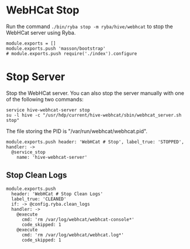 
# WebHCat Stop

Run the command `./bin/ryba stop -m ryba/hive/webhcat` to stop the WebHCat
server using Ryba.

    module.exports = []
    module.exports.push 'masson/bootstrap'
    # module.exports.push require('./index').configure

# Stop Server

Stop the WebHCat server. You can also stop the server manually with one of the
following two commands:

```
service hive-webhcat-server stop
su -l hive -c "/usr/hdp/current/hive-webhcat/sbin/webhcat_server.sh stop"
```

The file storing the PID is "/var/run/webhcat/webhcat.pid".

    module.exports.push header: 'WebHCat # Stop', label_true: 'STOPPED', handler: ->
      @service_stop
        name: 'hive-webhcat-server'

## Stop Clean Logs

    module.exports.push
      header: 'WebHCat # Stop Clean Logs'
      label_true: 'CLEANED'
      if: -> @config.ryba.clean_logs
      handler: ->
        @execute
          cmd: 'rm /var/log/webhcat/webhcat-console*'
          code_skipped: 1
        @execute
          cmd: 'rm /var/log/webhcat/webhcat.log*'
          code_skipped: 1
